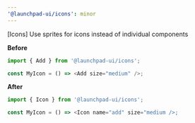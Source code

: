 ```yaml
---
'@launchpad-ui/icons': minor
---
```


[Icons] Use sprites for icons instead of individual components

**Before**

```js
import { Add } from '@launchpad-ui/icons';

const MyIcon = () => <Add size="medium" />;
```

**After**

```js
import { Icon } from '@launchpad-ui/icons';

const MyIcon = () => <Icon name="add" size="medium />;
```

